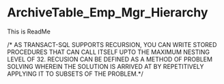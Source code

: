 # ArchiveTable_Emp_Mgr_Hierarchy
This is ReadMe

/* AS TRANSACT-SQL SUPPORTS RECURSION, YOU CAN WRITE STORED PROCEDURES THAT CAN CALL ITSELF UPTO THE MAXIMUM NESTING LEVEL OF 32.
RECUSION CAN BE DEFINED AS A METHOD OF 
PROBLEM SOLVING WHEREIN THE SOLUTION IS ARRIVED AT BY 
REPETITIVELY APPLYING IT TO SUBSETS OF THE PROBLEM.*/
